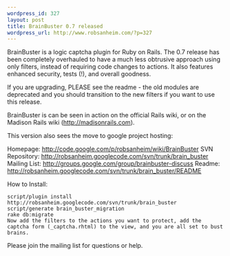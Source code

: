 ```yaml
--- 
wordpress_id: 327
layout: post
title: BrainBuster 0.7 released
wordpress_url: http://www.robsanheim.com/?p=327
---
```

BrainBuster is a logic captcha plugin for Ruby on Rails.  The 0.7 release has been completely overhauled to have a much less obtrusive approach using only filters, instead of requiring code changes to actions.  It also features enhanced security, tests (!), and overall goodness.

If you are upgrading, PLEASE see the readme - the old modules are deprecated and you should transition to the new filters if you want to use this release.

BrainBuster is can be seen in action on the official Rails wiki, or on the Madison Rails wiki (http://madisonrails.com).

This version also sees the move to google project hosting:

Homepage: <a href="http://code.google.com/p/robsanheim/wiki/BrainBuster">http://code.google.com/p/robsanheim/wiki/BrainBuster</a>
SVN Repository:  <a href="http://robsanheim.googlecode.com/svn/trunk/brain_buster">http://robsanheim.googlecode.com/svn/trunk/brain_buster</a>
Mailing List: <a href="http://groups.google.com/group/brainbuster-discuss">http://groups.google.com/group/brainbuster-discuss</a>
Readme: <a href="http://robsanheim.googlecode.com/svn/trunk/brain_buster/README">http://robsanheim.googlecode.com/svn/trunk/brain_buster/README</a>

How to Install:

<pre><code>script/plugin install http://robsanheim.googlecode.com/svn/trunk/brain_buster
script/generate brain_buster_migration
rake db:migrate
Now add the filters to the actions you want to protect, add the
captcha form (_captcha.rhtml) to the view, and you are all set to bust
brains.</code></pre>

Please join the mailing list for questions or help.  

